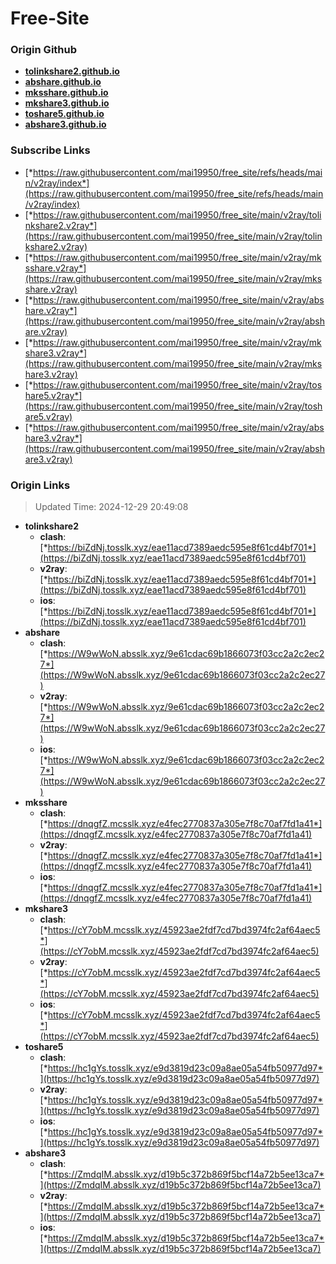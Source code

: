 # Free-Site

### Origin Github

- [**tolinkshare2.github.io**](https://github.com/tolinkshare2/tolinkshare2.github.io)
- [**abshare.github.io**](https://github.com/abshare/abshare.github.io)
- [**mksshare.github.io**](https://github.com/mksshare/mksshare.github.io)
- [**mkshare3.github.io**](https://github.com/mkshare3/mkshare3.github.io)
- [**toshare5.github.io**](https://github.com/toshare5/toshare5.github.io)
- [**abshare3.github.io**](https://github.com/abshare3/abshare3.github.io)

### Subscribe Links

- [*https://raw.githubusercontent.com/mai19950/free_site/refs/heads/main/v2ray/index*](https://raw.githubusercontent.com/mai19950/free_site/refs/heads/main/v2ray/index)
- [*https://raw.githubusercontent.com/mai19950/free_site/main/v2ray/tolinkshare2.v2ray*](https://raw.githubusercontent.com/mai19950/free_site/main/v2ray/tolinkshare2.v2ray)
- [*https://raw.githubusercontent.com/mai19950/free_site/main/v2ray/mksshare.v2ray*](https://raw.githubusercontent.com/mai19950/free_site/main/v2ray/mksshare.v2ray)
- [*https://raw.githubusercontent.com/mai19950/free_site/main/v2ray/abshare.v2ray*](https://raw.githubusercontent.com/mai19950/free_site/main/v2ray/abshare.v2ray)
- [*https://raw.githubusercontent.com/mai19950/free_site/main/v2ray/mkshare3.v2ray*](https://raw.githubusercontent.com/mai19950/free_site/main/v2ray/mkshare3.v2ray)
- [*https://raw.githubusercontent.com/mai19950/free_site/main/v2ray/toshare5.v2ray*](https://raw.githubusercontent.com/mai19950/free_site/main/v2ray/toshare5.v2ray)
- [*https://raw.githubusercontent.com/mai19950/free_site/main/v2ray/abshare3.v2ray*](https://raw.githubusercontent.com/mai19950/free_site/main/v2ray/abshare3.v2ray)

### Origin Links

> Updated Time: 2024-12-29 20:49:08

- **tolinkshare2**
  - **clash**: [*https://biZdNj.tosslk.xyz/eae11acd7389aedc595e8f61cd4bf701*](https://biZdNj.tosslk.xyz/eae11acd7389aedc595e8f61cd4bf701)
  - **v2ray**: [*https://biZdNj.tosslk.xyz/eae11acd7389aedc595e8f61cd4bf701*](https://biZdNj.tosslk.xyz/eae11acd7389aedc595e8f61cd4bf701)
  - **ios**: [*https://biZdNj.tosslk.xyz/eae11acd7389aedc595e8f61cd4bf701*](https://biZdNj.tosslk.xyz/eae11acd7389aedc595e8f61cd4bf701)
- **abshare**
  - **clash**: [*https://W9wWoN.absslk.xyz/9e61cdac69b1866073f03cc2a2c2ec27*](https://W9wWoN.absslk.xyz/9e61cdac69b1866073f03cc2a2c2ec27)
  - **v2ray**: [*https://W9wWoN.absslk.xyz/9e61cdac69b1866073f03cc2a2c2ec27*](https://W9wWoN.absslk.xyz/9e61cdac69b1866073f03cc2a2c2ec27)
  - **ios**: [*https://W9wWoN.absslk.xyz/9e61cdac69b1866073f03cc2a2c2ec27*](https://W9wWoN.absslk.xyz/9e61cdac69b1866073f03cc2a2c2ec27)
- **mksshare**
  - **clash**: [*https://dnqgfZ.mcsslk.xyz/e4fec2770837a305e7f8c70af7fd1a41*](https://dnqgfZ.mcsslk.xyz/e4fec2770837a305e7f8c70af7fd1a41)
  - **v2ray**: [*https://dnqgfZ.mcsslk.xyz/e4fec2770837a305e7f8c70af7fd1a41*](https://dnqgfZ.mcsslk.xyz/e4fec2770837a305e7f8c70af7fd1a41)
  - **ios**: [*https://dnqgfZ.mcsslk.xyz/e4fec2770837a305e7f8c70af7fd1a41*](https://dnqgfZ.mcsslk.xyz/e4fec2770837a305e7f8c70af7fd1a41)
- **mkshare3**
  - **clash**: [*https://cY7obM.mcsslk.xyz/45923ae2fdf7cd7bd3974fc2af64aec5*](https://cY7obM.mcsslk.xyz/45923ae2fdf7cd7bd3974fc2af64aec5)
  - **v2ray**: [*https://cY7obM.mcsslk.xyz/45923ae2fdf7cd7bd3974fc2af64aec5*](https://cY7obM.mcsslk.xyz/45923ae2fdf7cd7bd3974fc2af64aec5)
  - **ios**: [*https://cY7obM.mcsslk.xyz/45923ae2fdf7cd7bd3974fc2af64aec5*](https://cY7obM.mcsslk.xyz/45923ae2fdf7cd7bd3974fc2af64aec5)
- **toshare5**
  - **clash**: [*https://hc1gYs.tosslk.xyz/e9d3819d23c09a8ae05a54fb50977d97*](https://hc1gYs.tosslk.xyz/e9d3819d23c09a8ae05a54fb50977d97)
  - **v2ray**: [*https://hc1gYs.tosslk.xyz/e9d3819d23c09a8ae05a54fb50977d97*](https://hc1gYs.tosslk.xyz/e9d3819d23c09a8ae05a54fb50977d97)
  - **ios**: [*https://hc1gYs.tosslk.xyz/e9d3819d23c09a8ae05a54fb50977d97*](https://hc1gYs.tosslk.xyz/e9d3819d23c09a8ae05a54fb50977d97)
- **abshare3**
  - **clash**: [*https://ZmdqIM.absslk.xyz/d19b5c372b869f5bcf14a72b5ee13ca7*](https://ZmdqIM.absslk.xyz/d19b5c372b869f5bcf14a72b5ee13ca7)
  - **v2ray**: [*https://ZmdqIM.absslk.xyz/d19b5c372b869f5bcf14a72b5ee13ca7*](https://ZmdqIM.absslk.xyz/d19b5c372b869f5bcf14a72b5ee13ca7)
  - **ios**: [*https://ZmdqIM.absslk.xyz/d19b5c372b869f5bcf14a72b5ee13ca7*](https://ZmdqIM.absslk.xyz/d19b5c372b869f5bcf14a72b5ee13ca7)
